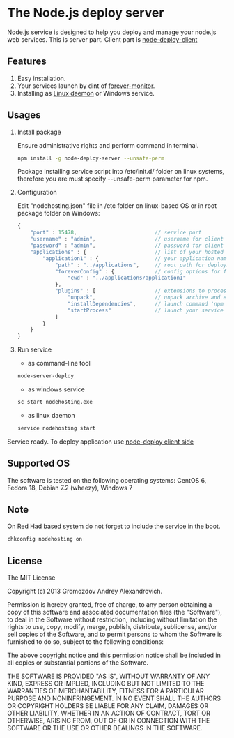 The Node.js deploy server
=========================
Node.js service is designed to help you deploy and manage your node.js web services. 
This is server part. Client part is [node-deploy-client](https://github.com/AndyGrom/node-deploy-client)

Features
--------
1. Easy installation.
2. Your services launch by dint of [forever-monitor](https://github.com/nodejitsu/forever-monitor).
3. Installing as [Linux daemon](#supported-os "see supported os") or Windows service.

Usages
------------
1. Install package

   Ensure administrative rights and perform command in terminal.

	```bash
	npm install -g node-deploy-server --unsafe-perm
	```
	Package installing service script into /etc/init.d/ folder on linux systems, therefore you are must specify
	--unsafe-perm parameter for npm.

2. Configuration

   Edit "nodehosting.json" file in /etc folder on linux-based OS or in root package folder on Windows:
	```javascript
	{
		"port" : 15478,						    // service port
		"username" : "admin",				    // username for client application
		"password" : "admin",				    // password for client application
        "applications" : {                      // list of your hosted applications
            "application1" : {                  // your application name
                "path" : "../applications",     // root path for deployment application
                "foreverConfig" : {             // config options for forever-monitor, if corresponding plugin is switched on
                    "cwd" : "../applications/application1"
                },
                "plugins" : [                   // extensions to process received file
                    "unpack",                   // unpack archive and ensure target folder
                    "installDependencies",      // launch command 'npm install' into root folder
                    "startProcess"              // launch your service by dint of forever-monitor (see <https://github.com/nodejitsu/forever-monitor>)
                ]
            }
        }
	}
	```

3. Run service

    * as command-line tool
	```bash
	node-server-deploy
	```

	* as windows service
	```bash
	sc start nodehosting.exe
	```

	* as linux daemon
	```bash
	service nodehosting start
	```

Service ready. To deploy application use [node-deploy client side](https://github.com/AndyGrom/node-deploy-client)

Supported OS
------------
The software is tested on the following operating systems: CentOS 6, Fedora 18, Debian 7.2 (wheezy), Windows 7

Note
----
On Red Had based system do not forget to include the service in the boot.

```bash
chkconfig nodehosting on
```

License
-------
The MIT License

Copyright (c) 2013 Gromozdov Andrey Alexandrovich.

Permission is hereby granted, free of charge, to any person obtaining a copy
of this software and associated documentation files (the "Software"), to deal
in the Software without restriction, including without limitation the rights
to use, copy, modify, merge, publish, distribute, sublicense, and/or sell
copies of the Software, and to permit persons to whom the Software is
furnished to do so, subject to the following conditions:

The above copyright notice and this permission notice shall be included in
all copies or substantial portions of the Software.

THE SOFTWARE IS PROVIDED "AS IS", WITHOUT WARRANTY OF ANY KIND, EXPRESS OR
IMPLIED, INCLUDING BUT NOT LIMITED TO THE WARRANTIES OF MERCHANTABILITY,
FITNESS FOR A PARTICULAR PURPOSE AND NONINFRINGEMENT. IN NO EVENT SHALL THE
AUTHORS OR COPYRIGHT HOLDERS BE LIABLE FOR ANY CLAIM, DAMAGES OR OTHER
LIABILITY, WHETHER IN AN ACTION OF CONTRACT, TORT OR OTHERWISE, ARISING FROM,
OUT OF OR IN CONNECTION WITH THE SOFTWARE OR THE USE OR OTHER DEALINGS IN
THE SOFTWARE.